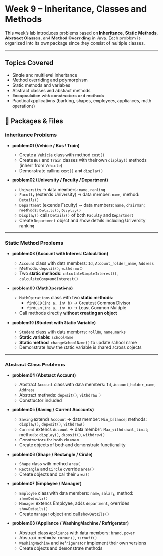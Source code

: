# Week 9 – Inheritance, Classes and Methods

This week’s lab introduces problems based on **Inheritance**, **Static Methods**, **Abstract Classes**, and **Method Overriding** in Java. Each problem is organized into its own package since they consist of multiple classes.

---

## Topics Covered

- Single and multilevel inheritance
- Method overriding and polymorphism
- Static methods and variables
- Abstract classes and abstract methods
- Encapsulation with constructors and methods
- Practical applications (banking, shapes, employees, appliances, math operations)

## 📂 Packages & Files  

### **Inheritance Problems**  
- **problem01 (Vehicle / Bus / Train)**  
  - Create a `Vehicle` class with method `cost()`  
  - Create `Bus` and `Train` classes with their own `display()` methods (inherit from `Vehicle`)  
  - Demonstrate calling `cost()` and `display()`  

- **problem02 (University / Faculty / Department)**  
  - `University` → data members: `name`, `ranking`  
  - `Faculty` (extends University) → data member: `name`, method: `Details()`  
  - `Department` (extends Faculty) → data members: `name`, `chairman`; methods: `Details()`, `Display()`  
  - `Display()` calls `Details()` of both `Faculty` and `Department`  
  - Create `Department` object and show details including University ranking  

---

### **Static Method Problems**  
- **problem03 (Account with Interest Calculation)**  
  - `Account` class with data members: `Id`, `Account_holder_name`, `Address`  
  - Methods: `deposit()`, `withdraw()`  
  - Two **static methods**: `calculateSimpleInterest()`, `calculateCompoundInterest()`  

- **problem09 (MathOperations)**  
  - `MathOperations` class with two **static methods**:  
    - `findGCD(int a, int b)` → Greatest Common Divisor  
    - `findLCM(int a, int b)` → Least Common Multiple  
  - Call methods directly **without creating an object**  

- **problem10 (Student with Static Variable)**  
  - `Student` class with data members: `rollNo`, `name`, `marks`  
  - **Static variable**: `schoolName`  
  - **Static method**: `changeSchoolName()` to update school name  
  - Demonstrate how the static variable is shared across objects  

---

### **Abstract Class Problems**  
- **problem04 (Abstract Account)**  
  - Abstract `Account` class with data members: `Id`, `Account_holder_name`, `Address`  
  - Abstract methods: `deposit()`, `withdraw()`  
  - Constructor included  

- **problem05 (Saving / Current Accounts)**  
  - `Saving` extends `Account` → data member: `Min_balance`; methods: `display()`, `deposit()`, `withdraw()`  
  - `Current` extends `Account` → data member: `Max_withdrawal_limit`; methods: `display()`, `deposit()`, `withdraw()`  
  - Constructors for both classes  
  - Create objects of both and demonstrate functionality  

- **problem06 (Shape / Rectangle / Circle)**  
  - `Shape` class with method `area()`  
  - `Rectangle` and `Circle` override `area()`  
  - Create objects and call their `area()`  

- **problem07 (Employee / Manager)**  
  - `Employee` class with data members: `name`, `salary`, method: `showDetails()`  
  - `Manager` extends Employee, adds `department`, overrides `showDetails()`  
  - Create `Manager` object and call `showDetails()`  

- **problem08 (Appliance / WashingMachine / Refrigerator)**  
  - Abstract class `Appliance` with data members: `brand`, `power`  
  - Abstract methods: `turnOn()`, `turnOff()`  
  - `WashingMachine` and `Refrigerator` implement their own versions  
  - Create objects and demonstrate methods  
